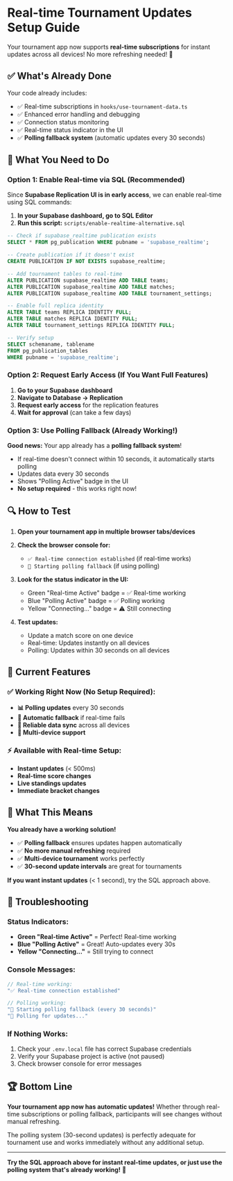 # Real-time Tournament Updates Setup Guide

Your tournament app now supports **real-time subscriptions** for instant updates across all devices! No more refreshing needed! 🎉

## ✅ What's Already Done

Your code already includes:
- ✅ Real-time subscriptions in `hooks/use-tournament-data.ts`
- ✅ Enhanced error handling and debugging
- ✅ Connection status monitoring
- ✅ Real-time status indicator in the UI
- ✅ **Polling fallback system** (automatic updates every 30 seconds)

## 🔧 What You Need to Do

### Option 1: Enable Real-time via SQL (Recommended)

Since **Supabase Replication UI is in early access**, we can enable real-time using SQL commands:

1. **In your Supabase dashboard, go to SQL Editor**
2. **Run this script:** `scripts/enable-realtime-alternative.sql`

```sql
-- Check if supabase_realtime publication exists
SELECT * FROM pg_publication WHERE pubname = 'supabase_realtime';

-- Create publication if it doesn't exist
CREATE PUBLICATION IF NOT EXISTS supabase_realtime;

-- Add tournament tables to real-time
ALTER PUBLICATION supabase_realtime ADD TABLE teams;
ALTER PUBLICATION supabase_realtime ADD TABLE matches;
ALTER PUBLICATION supabase_realtime ADD TABLE tournament_settings;

-- Enable full replica identity
ALTER TABLE teams REPLICA IDENTITY FULL;
ALTER TABLE matches REPLICA IDENTITY FULL;
ALTER TABLE tournament_settings REPLICA IDENTITY FULL;

-- Verify setup
SELECT schemaname, tablename 
FROM pg_publication_tables 
WHERE pubname = 'supabase_realtime';
```

### Option 2: Request Early Access (If You Want Full Features)

1. **Go to your Supabase dashboard**
2. **Navigate to Database → Replication**
3. **Request early access** for the replication features
4. **Wait for approval** (can take a few days)

### Option 3: Use Polling Fallback (Already Working!)

**Good news:** Your app already has a **polling fallback system**! 

- If real-time doesn't connect within 10 seconds, it automatically starts polling
- Updates data every 30 seconds
- Shows "Polling Active" badge in the UI
- **No setup required** - this works right now!

## 🔍 How to Test

1. **Open your tournament app in multiple browser tabs/devices**
2. **Check the browser console for:**
   - `✅ Real-time connection established` (if real-time works)
   - `🔄 Starting polling fallback` (if using polling)

3. **Look for the status indicator in the UI:**
   - Green "Real-time Active" badge = ✅ Real-time working
   - Blue "Polling Active" badge = ✅ Polling working  
   - Yellow "Connecting..." badge = ⚠️ Still connecting

4. **Test updates:**
   - Update a match score on one device
   - Real-time: Updates instantly on all devices
   - Polling: Updates within 30 seconds on all devices

## 🎯 Current Features

### ✅ Working Right Now (No Setup Required):
- **📊 Polling updates** every 30 seconds
- **🔄 Automatic fallback** if real-time fails
- **💪 Reliable data sync** across all devices
- **📱 Multi-device support**

### ⚡ Available with Real-time Setup:
- **Instant updates** (< 500ms)
- **Real-time score changes**
- **Live standings updates**
- **Immediate bracket changes**

## 🎉 What This Means

**You already have a working solution!** 

- ✅ **Polling fallback** ensures updates happen automatically
- ✅ **No more manual refreshing** required
- ✅ **Multi-device tournament** works perfectly
- ✅ **30-second update intervals** are great for tournaments

**If you want instant updates** (< 1 second), try the SQL approach above.

## 🐛 Troubleshooting

### Status Indicators:
- **Green "Real-time Active"** = Perfect! Real-time working
- **Blue "Polling Active"** = Great! Auto-updates every 30s
- **Yellow "Connecting..."** = Still trying to connect

### Console Messages:
```javascript
// Real-time working:
"✅ Real-time connection established"

// Polling working:
"🔄 Starting polling fallback (every 30 seconds)"
"📡 Polling for updates..."
```

### If Nothing Works:
1. Check your `.env.local` file has correct Supabase credentials
2. Verify your Supabase project is active (not paused)
3. Check browser console for error messages

## 🏆 Bottom Line

**Your tournament app now has automatic updates!** Whether through real-time subscriptions or polling fallback, participants will see changes without manual refreshing. 

The polling system (30-second updates) is perfectly adequate for tournament use and works immediately without any additional setup.

---

**Try the SQL approach above for instant real-time updates, or just use the polling system that's already working!** 🚀 